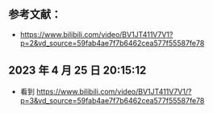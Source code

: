 ## 参考文献：

- https://www.bilibili.com/video/BV1JT411V7V1?p=2&vd_source=59fab4ae7f7b6462cea577f55587fe78

## 2023 年 4 月 25 日 20:15:12

- 看到 https://www.bilibili.com/video/BV1JT411V7V1/?p=3&vd_source=59fab4ae7f7b6462cea577f55587fe78
